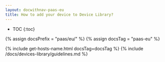 ```yaml
---
layout: docwithnav-paas-eu
title: How to add your device to Device Library?
---
```


* TOC
{:toc}

{% assign docsPrefix = "paas/eu/" %}
{% assign docsTag = "paas-eu" %}

{% include get-hosts-name.html docsTag=docsTag %}
{% include /docs/devices-library/guidelines.md %}
